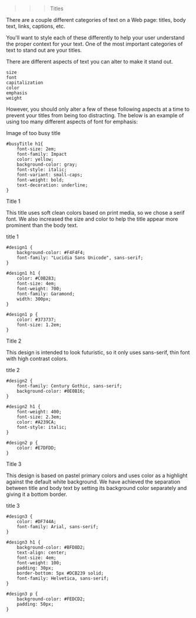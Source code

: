 >>> Titles

There are a couple different categories of text on a Web page: titles, body text, links, captions, etc.

You'll want to style each of these differently to help your user understand the proper context for your text. One of the most important categories of text to stand out are your titles. 

There are different aspects of text you can alter to make it stand out. 

    size 
    font
    capitalization
    color
    emphasis
    weight

However, you should only alter a few of these following aspects at a time to prevent your titles from being too distracting. The below is an example of using too many different aspects of font for emphasis:

Image of too busy title

    #busyTitle h1{
        font-size: 2em;
        font-family: Impact
        color: yellow;
        background-color: gray;
        font-style: italic;
        font-variant: small-caps;
        font-weight: bold;
        text-decoration: underline;
    }

Title 1

This title uses soft clean colors based on print media, so we chose a serif font. We also increased the size and color to help the title appear more prominent than the body text. 

title 1

    #design1 {
        background-color: #F4F4F4;
        font-family: "Lucidia Sans Unicode", sans-serif;
    }
     
    #design1 h1 {
        color: #C0B283;
        font-size: 4em;
        font-weight: 700;
        font-family: Garamond;
        width: 300px;
    }
     
    #design1 p {
        color: #373737;
        font-size: 1.2em;
    }

Title 2

This design is intended to look futuristic, so it only uses sans-serif, thin font with high contrast colors.

title 2

    #design2 {
        font-family: Century Gothic, sans-serif;
        background-color: #0E0B16;
    }
     
    #design2 h1 {
        font-weight: 400;
        font-size: 2.3em;
        color: #A239CA;
        font-style: italic;
    }
     
    #design2 p {
        color: #E7DFDD;
    }

Title 3

This design is based on pastel primary colors and uses color as a highlight against the default white background. We have achieved the separation between title and body text by setting its background color separately and giving it a bottom border. 

title 3

    #design3 {
        color: #DF744A;
        font-family: Arial, sans-serif;
    }
     
    #design3 h1 {
        background-color: #BFD8D2;
        text-align: center;
        font-size: 4em;
        font-weight: 100;
        padding: 30px;
        border-bottom: 5px #DCB239 solid;
        font-family: Helvetica, sans-serif;
    }
     
    #design3 p {
        background-color: #FEDCD2;
        padding: 50px;
    }
